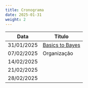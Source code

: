 ```yaml
---
title: Cronograma
date: 2025-01-31
weight: 2
---
```


| Data | Título |
| ---- | ---- |
| 31/01/2025 | [Basics to Bayes](content/docs/2025/probabilidade/basics-to-bayes.md) |
| 07/02/2025 | Organização |
| 14/02/2025 | |
| 21/02/2025 | |
| 28/02/2025 | |

